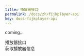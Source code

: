 ```yaml
---
title: 播放器接口
permalink: /docs/zh/fijkplayer-api
key: docs-fijkplayer-api
---
```


coming...

播放器接口  
获取播放器信息
